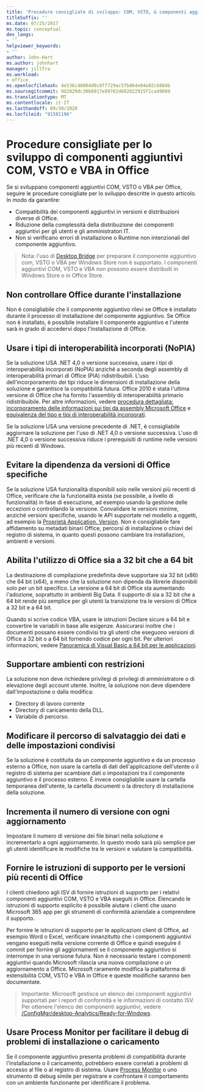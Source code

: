 ```yaml
---
title: 'Procedure consigliate di sviluppo: COM, VSTO, & componenti aggiuntivi VBA in Office'
titleSuffix: ''
ms.date: 07/25/2017
ms.topic: conceptual
dev_langs:
- ''
helpviewer_keywords:
- ''
author: John-Hart
ms.author: johnhart
manager: jillfra
ms.workload:
- office
ms.openlocfilehash: 4e536c48004d9c8ff729ac5fb064e04e02c6884b
ms.sourcegitcommit: 9d2829dc30b6917e89762d602022915f1ca49089
ms.translationtype: MT
ms.contentlocale: it-IT
ms.lasthandoff: 09/30/2020
ms.locfileid: "91581196"
---
```

# <a name="development-best-practices-for-com-vsto-and-vba-add-ins-in-office"></a>Procedure consigliate per lo sviluppo di componenti aggiuntivi COM, VSTO e VBA in Office
  Se si sviluppano componenti aggiuntivi COM, VSTO o VBA per Office, seguire le procedure consigliate per lo sviluppo descritte in questo articolo.   In modo da garantire:

- Compatibilità dei componenti aggiuntivi in versioni e distribuzioni diverse di Office.
- Riduzione della complessità della distribuzione dei componenti aggiuntivi per gli utenti e gli amministratori IT.
- Non si verificano errori di installazione o Runtime non intenzionali del componente aggiuntivo.

>Nota: l'uso di [Desktop Bridge](/windows/uwp/porting/desktop-to-uwp-root) per preparare il componente aggiuntivo com, VSTO o VBA per Windows Store non è supportato. I componenti aggiuntivi COM, VSTO e VBA non possono essere distribuiti in Windows Store o in Office Store.

## <a name="do-not-check-for-office-during-installation"></a>Non controllare Office durante l'installazione
 Non è consigliabile che il componente aggiuntivo rilevi se Office è installato durante il processo di installazione del componente aggiuntivo. Se Office non è installato, è possibile installare il componente aggiuntivo e l'utente sarà in grado di accedervi dopo l'installazione di Office.

## <a name="use-embedded-interop-types-nopia"></a>Usare i tipi di interoperabilità incorporati (NoPIA)
Se la soluzione USA .NET 4,0 o versione successiva, usare i tipi di interoperabilità incorporati (NoPIA) anziché a seconda degli assembly di interoperabilità primari di Office (PIA) ridistribuibili. L'uso dell'incorporamento dei tipi riduce le dimensioni di installazione della soluzione e garantisce la compatibilità futura. Office 2010 è stata l'ultima versione di Office che ha fornito l'assembly di interoperabilità primario ridistribuibile. Per altre informazioni, vedere [procedura dettagliata: incorporamento delle informazioni sui tipi da assembly Microsoft Office](/previous-versions/ee317478(v=vs.140)) e [equivalenza del tipo e tipi di interoperabilità incorporati](/windows/uwp/porting/desktop-to-uwp-root).

Se la soluzione USA una versione precedente di .NET, è consigliabile aggiornare la soluzione per l'uso di .NET 4,0 o versione successiva. L'uso di .NET 4,0 o versione successiva riduce i prerequisiti di runtime nelle versioni più recenti di Windows.

## <a name="avoid-depending-on-specific-office-versions"></a>Evitare la dipendenza da versioni di Office specifiche
Se la soluzione USA funzionalità disponibili solo nelle versioni più recenti di Office, verificare che la funzionalità esista (se possibile, a livello di funzionalità) in fase di esecuzione, ad esempio usando la gestione delle eccezioni o controllando la versione. Convalidare le versioni minime, anziché versioni specifiche, usando le API supportate nel modello a oggetti, ad esempio la [Proprietà Application. Version](<xref:Microsoft.Office.Interop.Excel._Application.Version%2A>). Non è consigliabile fare affidamento su metadati binari Office, percorsi di installazione o chiavi del registro di sistema, in quanto questi possono cambiare tra installazioni, ambienti e versioni.

## <a name="enable-both-32-bit-and-64-bit-office-usage"></a>Abilita l'utilizzo di Office sia a 32 bit che a 64 bit
La destinazione di compilazione predefinita deve supportare sia 32 bit (x86) che 64 bit (x64), a meno che la soluzione non dipenda da librerie disponibili solo per un bit specifico. La versione a 64 bit di Office sta aumentando l'adozione, soprattutto in ambienti Big Data. Il supporto di sia a 32 bit che a 64 bit rende più semplice per gli utenti la transizione tra le versioni di Office a 32 bit e a 64 bit.

Quando si scrive codice VBA, usare le istruzioni Declare sicure a 64 bit e convertire le variabili in base alle esigenze. Assicurarsi inoltre che i documenti possano essere condivisi tra gli utenti che eseguono versioni di Office a 32 bit o a 64 bit fornendo codice per ogni bit. Per ulteriori informazioni, vedere [Panoramica di Visual Basic a 64 bit per le applicazioni](/office/vba/Language/Concepts/Getting-Started/64-bit-visual-basic-for-applications-overview).

## <a name="support-restricted-environments"></a>Supportare ambienti con restrizioni
La soluzione non deve richiedere privilegi di privilegi di amministratore o di elevazione degli account utente. Inoltre, la soluzione non deve dipendere dall'impostazione o dalla modifica:

- Directory di lavoro corrente
- Directory di caricamento della DLL.
- Variabile di percorso.

## <a name="change-the-save-location-of-shared-data-and-settings"></a>Modificare il percorso di salvataggio dei dati e delle impostazioni condivisi
Se la soluzione è costituita da un componente aggiuntivo e da un processo esterno a Office, non usare la cartella di dati dell'applicazione dell'utente o il registro di sistema per scambiare dati o impostazioni tra il componente aggiuntivo e il processo esterno. È invece consigliabile usare la cartella temporanea dell'utente, la cartella documenti o la directory di installazione della soluzione.

## <a name="increment-the-version-number-with-each-update"></a>Incrementa il numero di versione con ogni aggiornamento
Impostare il numero di versione dei file binari nella soluzione e incrementarlo a ogni aggiornamento. In questo modo sarà più semplice per gli utenti identificare le modifiche tra le versioni e valutare la compatibilità.

## <a name="provide-support-statements-for-the-latest-versions-of-office"></a>Fornire le istruzioni di supporto per le versioni più recenti di Office
I clienti chiedono agli ISV di fornire istruzioni di supporto per i relativi componenti aggiuntivi COM, VSTO e VBA eseguiti in Office. Elencando le istruzioni di supporto esplicito è possibile aiutare i clienti che usano Microsoft 365 app per gli strumenti di conformità aziendale a comprendere il supporto.

Per fornire le istruzioni di supporto per le applicazioni client di Office, ad esempio Word o Excel, verificare innanzitutto che i componenti aggiuntivi vengano eseguiti nella versione corrente di Office e quindi eseguire il commit per fornire gli aggiornamenti se il componente aggiuntivo si interrompe in una versione futura. Non è necessario testare i componenti aggiuntivi quando Microsoft rilascia una nuova compilazione o un aggiornamento a Office. Microsoft raramente modifica la piattaforma di estensibilità COM, VSTO e VBA in Office e queste modifiche saranno ben documentate.

>Importante: Microsoft gestisce un elenco dei componenti aggiuntivi supportati per i report di conformità e le informazioni di contatto ISV. Per ottenere l'elenco dei componenti aggiuntivi, vedere [/ConfigMgr/desktop-Analytics/Ready-for-Windows](/configmgr/desktop-analytics/ready-for-windows).

## <a name="use-process-monitor-to-help-debug-installation-or-loading-issues"></a>Usare Process Monitor per facilitare il debug di problemi di installazione o caricamento
Se il componente aggiuntivo presenta problemi di compatibilità durante l'installazione o il caricamento, potrebbero essere correlati a problemi di accesso al file o al registro di sistema. Usare [Process Monitor](/sysinternals/downloads/procmon) o uno strumento di debug simile per registrare e confrontare il comportamento con un ambiente funzionante per identificare il problema.